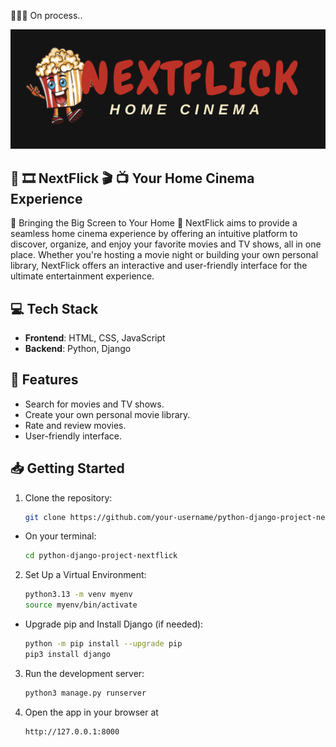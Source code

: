 👩🏽‍💻 On process..

![NextFlick Logo](https://github.com/Ploynpk/python-django-js-project-nextflick/blob/39692285d728cb4ccff9a27b824228080514d96e/static/assests/nextflick-logo.png)

## 🎥 🎞️ **NextFlick** 🎬 📺 Your Home Cinema Experience

🍿 Bringing the Big Screen to Your Home 🍿
NextFlick aims to provide a seamless home cinema experience by offering an intuitive platform to discover, organize, and enjoy your favorite movies and TV shows, all in one place. Whether you're hosting a movie night or building your own personal library, NextFlick offers an interactive and user-friendly interface for the ultimate entertainment experience.

## 💻 Tech Stack

- **Frontend**: HTML, CSS, JavaScript  
- **Backend**: Python, Django  


## 🚀 Features
- Search for movies and TV shows.
- Create your own personal movie library.
- Rate and review movies.
- User-friendly interface.


## 📥 Getting Started

1. Clone the repository:
    ```bash
    git clone https://github.com/your-username/python-django-project-nextflick.git
    ```
- On your terminal:
     ```bash
     cd python-django-project-nextflick
     ```
     
2. Set Up a Virtual Environment:
    ```bash
    python3.13 -m venv myenv
    source myenv/bin/activate
    ```

- Upgrade pip and Install Django (if needed):
    ```bash
    python -m pip install --upgrade pip
    pip3 install django
    ```

3. Run the development server:
    ```bash
    python3 manage.py runserver
    ```

4. Open the app in your browser at
     ```bash
     http://127.0.0.1:8000
     ```

